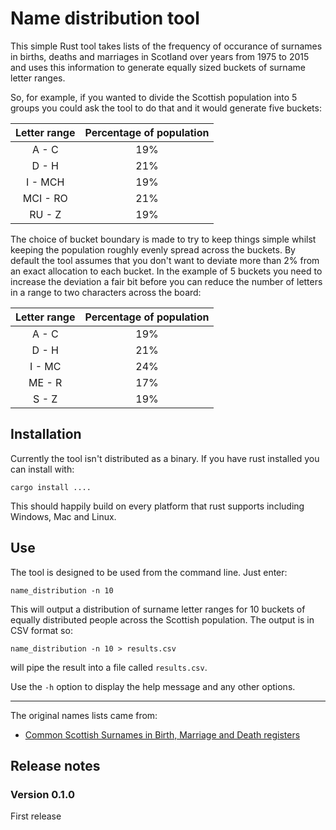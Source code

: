 # Name distribution tool

This simple Rust tool takes lists of the frequency of occurance of surnames in births, deaths and marriages in Scotland over years from 1975 to 2015 and uses this information to generate equally sized buckets of surname letter ranges.

So, for example, if you wanted to divide the Scottish population into 5 groups you could ask the tool to do that and it would generate five buckets:

| Letter range | Percentage of population |
|:------------:|:------------------------:|
|    A - C     |           19%            |
|    D - H     |           21%            |
|   I - MCH    |           19%            |
|   MCI - RO   |           21%            |
|    RU - Z    |           19%            |

The choice of bucket boundary is made to try to keep things simple whilst keeping the population roughly evenly spread across the buckets.  By default the tool assumes that you don't want to deviate more than 2% from an exact allocation to each bucket.  In the example of 5 buckets you need to increase the deviation a fair bit before you can reduce the number of letters in a range to two characters across the board:

| Letter range | Percentage of population |
|:------------:|:------------------------:|
|    A - C     |           19%            |
|    D - H     |           21%            |
|    I - MC    |           24%            |
|    ME - R    |           17%            |
|    S - Z     |           19%            |

## Installation

Currently the tool isn't distributed as a binary.  If you have rust installed you can install with:

    cargo install ....

This should happily build on every platform that rust supports including Windows, Mac and Linux.

## Use

The tool is designed to be used from the command line.  Just enter:

    name_distribution -n 10

This will output a distribution of surname letter ranges for 10 buckets of equally distributed people across the Scottish population.  The output is in CSV format so:

    name_distribution -n 10 > results.csv

will pipe the result into a file called `results.csv`.

Use the `-h` option to display the help message and any other options.

---

The original names lists came from:

* [Common Scottish Surnames in Birth, Marriage and Death registers](https://www.nrscotland.gov.uk/statistics-and-data/statistics/statistics-by-theme/vital-events/names/most-common-surnames)

## Release notes

### Version 0.1.0

First release
